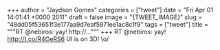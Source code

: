 
+++
author = "Jaydson Gomes"
categories = ["tweet"]
date = "Fri Apr 01 14:01:41 +0000 2011"
draft = false
image = "{TWEET_IMAGE}"
slug = "48dd05f53651f3e177aa9d7eaf5971ee1ac8c1f9"
tags = ["tweet"]
title = """RT @nebiros: yay! http://..."""
+++
RT @nebiros: yay! http://t.co/R4OeRS6 UI is on 3D! \o/
